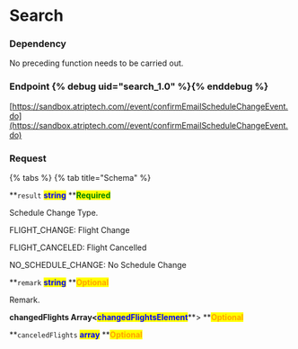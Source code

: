 # Search

### Dependency

No preceding function needs to be carried out.

### Endpoint {% debug uid="search_1.0" %}{% enddebug %}

[https://sandbox.atriptech.com//event/confirmEmailScheduleChangeEvent.do](https://sandbox.atriptech.com//event/confirmEmailScheduleChangeEvent.do)

### Request

{% tabs %}
{% tab title="Schema" %}

**`result`  **<mark style="color:blue;">**string**</mark>**  **<mark style="color:green;">**Required**</mark>

Schedule Change Type.

FLIGHT_CHANGE: Flight Change

FLIGHT_CANCELED: Flight Cancelled

NO_SCHEDULE_CHANGE: No Schedule Change

**`remark`  **<mark style="color:blue;">**string**</mark>**  **<mark style="color:orange;">**Optional**</mark>

Remark.

**changedFlights Array<**<mark style="color:blue;">**changedFlightsElement**</mark>**> **<mark style="color:orange;">**Optional**</mark>



**`canceledFlights`  **<mark style="color:blue;">**array**</mark>**  **<mark style="color:orange;">**Optional**</mark>
